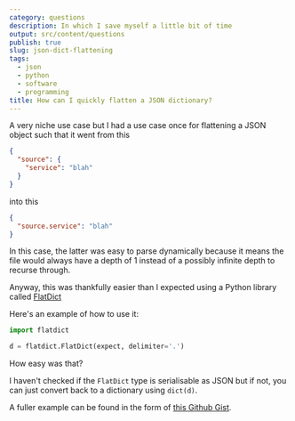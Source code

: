 ```yaml
---
category: questions
description: In which I save myself a little bit of time
output: src/content/questions
publish: true
slug: json-dict-flattening
tags:
  - json
  - python
  - software
  - programming
title: How can I quickly flatten a JSON dictionary?
---
```

A very niche use case but I had a use case once for flattening a JSON object such that it went from this

```json
{
  "source": {
    "service": "blah"
  }
}
```

into this

```json
{
  "source.service": "blah"
}
```

In this case, the latter was easy to parse dynamically because it means the file would always have a depth of 1 instead of a possibly infinite depth to recurse through.

Anyway, this was thankfully easier than I expected using a Python library called [FlatDict](https://flatdict.readthedocs.io/en/stable/)

Here's an example of how to use it:

```python
import flatdict

d = flatdict.FlatDict(expect, delimiter='.')
```

How easy was that?

I haven't checked if the `FlatDict` type is serialisable as JSON but if not, you can just convert back to a dictionary using `dict(d)`.

A fuller example can be found in the form of [this Github Gist](https://gist.github.com/marcus-crane/5cb35112f33111fc1887e427e3488405).